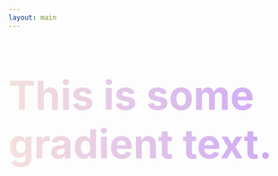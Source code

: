 ```yaml
---
layout: main
---
```

<p style="background: linear-gradient(to right, #f5e0dc, #cba6f7); -webkit-background-clip: text; -webkit-text-fill-color: transparent; font-size: 72px; font-weight: bold;">
  This is some gradient text.
</p>
